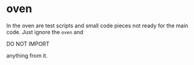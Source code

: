 # oven
In the oven are test scripts and small code pieces not ready for the main code.
Just ignore the `oven` and 

DO NOT IMPORT 

anything from it.
